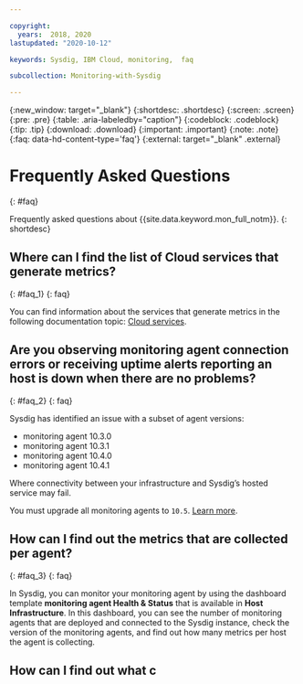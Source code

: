 ```yaml
---

copyright:
  years:  2018, 2020
lastupdated: "2020-10-12"

keywords: Sysdig, IBM Cloud, monitoring,  faq

subcollection: Monitoring-with-Sysdig

---
```


{:new_window: target="_blank"}
{:shortdesc: .shortdesc}
{:screen: .screen}
{:pre: .pre}
{:table: .aria-labeledby="caption"}
{:codeblock: .codeblock}
{:tip: .tip}
{:download: .download}
{:important: .important}
{:note: .note}
{:faq: data-hd-content-type='faq'}
{:external: target="_blank" .external}


# Frequently Asked Questions
{: #faq}

Frequently asked questions about {{site.data.keyword.mon_full_notm}}.
{: shortdesc}

## Where can I find the list of Cloud services that generate metrics?
{: #faq_1}
{: faq}

You can find information about the services that generate metrics in the following documentation topic: [Cloud services](/docs/Monitoring-with-Sysdig?topic=Monitoring-with-Sysdig-cloud_services).


## Are you observing monitoring agent connection errors or receiving uptime alerts reporting an host is down when there are no problems?
{: #faq_2}
{: faq}

Sysdig has identified an issue with a subset of agent versions:
- monitoring agent 10.3.0
- monitoring agent 10.3.1
- monitoring agent 10.4.0
- monitoring agent 10.4.1 

Where connectivity between your infrastructure and Sysdig’s hosted service may fail.

You must upgrade all monitoring agents to `10.5`. [Learn more](/docs/Monitoring-with-Sysdig?topic=Monitoring-with-Sysdig-troubleshoot#troubleshoot-entry-3).



## How can I find out the metrics that are collected per agent?
{: #faq_3}
{: faq}

In Sysdig, you can monitor your monitoring agent by using the dashboard template **monitoring agent Health & Status** that is available in **Host Infrastructure**. In this dashboard, you can see the number of monitoring agents that are deployed and connected to the Sysdig instance, check the version of the monitoring agents, and find out how many metrics per host the agent is collecting.


## How can I find out what c

